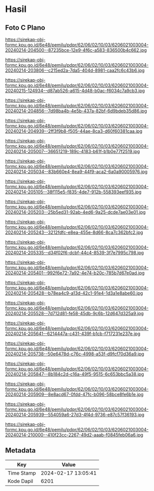 # Hasil

## Foto C Plano

https://sirekap-obj-formc.kpu.go.id/6e48/pemilu/pdpr/62/06/02/10/03/6206021003004-20240214-204500--87235bce-12e9-4f6c-a583-836500b4c662.jpg

https://sirekap-obj-formc.kpu.go.id/6e48/pemilu/pdpr/62/06/02/10/03/6206021003004-20240214-203806--c215ed2a-7da5-404d-8981-caa2fc6c43b6.jpg

https://sirekap-obj-formc.kpu.go.id/6e48/pemilu/pdpr/62/06/02/10/03/6206021003004-20240215-124934--d87ab526-a615-4d48-b0ac-f6034c7a9cb3.jpg

https://sirekap-obj-formc.kpu.go.id/6e48/pemilu/pdpr/62/06/02/10/03/6206021003004-20240214-204856--7d98ba4b-4e5b-437a-82bf-6d9bdeb35d86.jpg

https://sirekap-obj-formc.kpu.go.id/6e48/pemilu/pdpr/62/06/02/10/03/6206021003004-20240214-204939--2ff3f9b8-f505-44ae-8ca3-d60f60381caa.jpg

https://sirekap-obj-formc.kpu.go.id/6e48/pemilu/pdpr/62/06/02/10/03/6206021003004-20240214-205007--36651219-189c-4183-b61f-b1b0e77f2519.jpg

https://sirekap-obj-formc.kpu.go.id/6e48/pemilu/pdpr/62/06/02/10/03/6206021003004-20240214-205034--83b660e4-8ea9-44f9-aca2-6a0a90005976.jpg

https://sirekap-obj-formc.kpu.go.id/6e48/pemilu/pdpr/62/06/02/10/03/6206021003004-20240214-205105--38f115e5-f835-4de7-912b-558393eef935.jpg

https://sirekap-obj-formc.kpu.go.id/6e48/pemilu/pdpr/62/06/02/10/03/6206021003004-20240214-205203--25b5ed31-92ab-4ed6-9a25-dcde7ae03e01.jpg

https://sirekap-obj-formc.kpu.go.id/6e48/pemilu/pdpr/62/06/02/10/03/6206021003004-20240214-205243--3212fdfc-e8ea-455e-8d66-8ca7c362bfc2.jpg

https://sirekap-obj-formc.kpu.go.id/6e48/pemilu/pdpr/62/06/02/10/03/6206021003004-20240214-205335--d34f02f6-dcbf-44c4-8539-3f7e7995c798.jpg

https://sirekap-obj-formc.kpu.go.id/6e48/pemilu/pdpr/62/06/02/10/03/6206021003004-20240214-205401--992f6e72-7a92-4e74-b20c-785b7d67e0ad.jpg

https://sirekap-obj-formc.kpu.go.id/6e48/pemilu/pdpr/62/06/02/10/03/6206021003004-20240214-205428--b78ea4c9-a13d-42c1-91e4-1d3a1e8abe60.jpg

https://sirekap-obj-formc.kpu.go.id/6e48/pemilu/pdpr/62/06/02/10/03/6206021003004-20240214-205528--7d712d81-fe58-45db-9c6b-12d647d325a9.jpg

https://sirekap-obj-formc.kpu.go.id/6e48/pemilu/pdpr/62/06/02/10/03/6206021003004-20240214-205641--6214447a-c431-439f-b1cb-f717231e237e.jpg

https://sirekap-obj-formc.kpu.go.id/6e48/pemilu/pdpr/62/06/02/10/03/6206021003004-20240214-205738--50e6478d-c76c-4998-a53f-d9fcf70d36a9.jpg

https://sirekap-obj-formc.kpu.go.id/6e48/pemilu/pdpr/62/06/02/10/03/6206021003004-20240214-205847--8b184c2d-c16a-49f5-9515-6c653bbc5a38.jpg

https://sirekap-obj-formc.kpu.go.id/6e48/pemilu/pdpr/62/06/02/10/03/6206021003004-20240214-205909--8e8acd67-0fdd-47fc-b096-58bce8fe6b1e.jpg

https://sirekap-obj-formc.kpu.go.id/6e48/pemilu/pdpr/62/06/02/10/03/6206021003004-20240214-205939--554059a6-27d3-4f4d-9736-e87c57f36193.jpg

https://sirekap-obj-formc.kpu.go.id/6e48/pemilu/pdpr/62/06/02/10/03/6206021003004-20240214-210000--410f23cc-2267-49d2-aaab-f0845feb06a6.jpg


## Metadata

| Key        | Value               |
| ---------- | ------------------- |
| Time Stamp | 2024-02-17 13:05:41 |
| Kode Dapil | 6201                |



